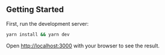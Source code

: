 
## Getting Started

First, run the development server:

```bash
yarn install && yarn dev
```

Open [http://localhost:3000](http://localhost:3000) with your browser to see the result.

